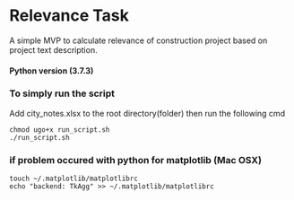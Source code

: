 # Relevance Task
A simple MVP to calculate relevance of construction project based on project text description.

#### Python version (3.7.3)

### To simply run the script

Add city_notes.xlsx to the root directory(folder) then run the following cmd

```
chmod ugo+x run_script.sh
./run_script.sh
```


### if problem occured with python for matplotlib (Mac OSX)

```
touch ~/.matplotlib/matplotlibrc
echo "backend: TkAgg" >> ~/.matplotlib/matplotlibrc
```
